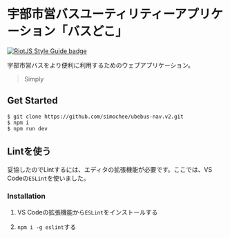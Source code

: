 # 宇部市営バスユーティリティーアプリケーション「バスどこ」

[![RiotJS Style Guide badge](https://cdn.rawgit.com/voorhoede/riotjs-style-guide/master/riotjs-style-guide.svg)](https://github.com/voorhoede/riotjs-style-guide)

宇部市営バスをより便利に利用するためのウェブアプリケーション。

> Simply

## Get Started

```
$ git clone https://github.com/simochee/ubebus-nav.v2.git
$ npm i
$ npm run dev
```

## Lintを使う

妥協したのでLintするには、エディタの拡張機能が必要です。ここでは、VS Codeの`ESLint`を使いました。

### Installation

1. VS Codeの拡張機能から`ESLint`をインストールする

2. `npm i -g eslint`する
